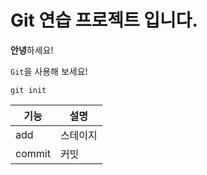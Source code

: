 # Git 연습 프로젝트 입니다.

**안녕**하세요!

`Git`을 사용해 보세요!

```
git init
```

|기능|설명|
|---|---|
|add|스테이지|
|commit|커밋|
